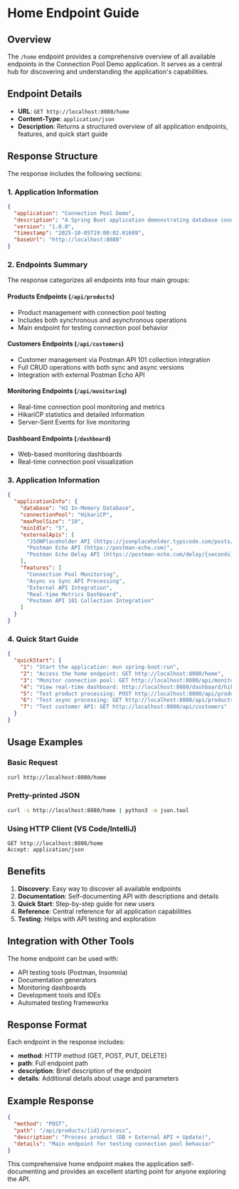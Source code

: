 # Home Endpoint Guide

## Overview

The `/home` endpoint provides a comprehensive overview of all available endpoints in the Connection Pool Demo application. It serves as a central hub for discovering and understanding the application's capabilities.

## Endpoint Details

- **URL**: `GET http://localhost:8080/home`
- **Content-Type**: `application/json`
- **Description**: Returns a structured overview of all application endpoints, features, and quick start guide

## Response Structure

The response includes the following sections:

### 1. Application Information
```json
{
  "application": "Connection Pool Demo",
  "description": "A Spring Boot application demonstrating database connection pool management with HikariCP",
  "version": "1.0.0",
  "timestamp": "2025-10-05T19:00:02.01689",
  "baseUrl": "http://localhost:8080"
}
```

### 2. Endpoints Summary
The response categorizes all endpoints into four main groups:

#### Products Endpoints (`/api/products`)
- Product management with connection pool testing
- Includes both synchronous and asynchronous operations
- Main endpoint for testing connection pool behavior

#### Customers Endpoints (`/api/customers`)
- Customer management via Postman API 101 collection integration
- Full CRUD operations with both sync and async versions
- Integration with external Postman Echo API

#### Monitoring Endpoints (`/api/monitoring`)
- Real-time connection pool monitoring and metrics
- HikariCP statistics and detailed information
- Server-Sent Events for live monitoring

#### Dashboard Endpoints (`/dashboard`)
- Web-based monitoring dashboards
- Real-time connection pool visualization

### 3. Application Information
```json
{
  "applicationInfo": {
    "database": "H2 In-Memory Database",
    "connectionPool": "HikariCP",
    "maxPoolSize": "10",
    "minIdle": "5",
    "externalApis": [
      "JSONPlaceholder API (https://jsonplaceholder.typicode.com/posts/1)",
      "Postman Echo API (https://postman-echo.com)",
      "Postman Echo Delay API (https://postman-echo.com/delay/{seconds})"
    ],
    "features": [
      "Connection Pool Monitoring",
      "Async vs Sync API Processing",
      "External API Integration",
      "Real-time Metrics Dashboard",
      "Postman API 101 Collection Integration"
    ]
  }
}
```

### 4. Quick Start Guide
```json
{
  "quickStart": {
    "1": "Start the application: mvn spring-boot:run",
    "2": "Access the home endpoint: GET http://localhost:8080/home",
    "3": "Monitor connection pool: GET http://localhost:8080/api/monitoring/hikari",
    "4": "View real-time dashboard: http://localhost:8080/dashboard/hikari",
    "5": "Test product processing: POST http://localhost:8080/api/products/1/process",
    "6": "Test async processing: GET http://localhost:8080/api/products/v2/1",
    "7": "Test customer API: GET http://localhost:8080/api/customers"
  }
}
```

## Usage Examples

### Basic Request
```bash
curl http://localhost:8080/home
```

### Pretty-printed JSON
```bash
curl -s http://localhost:8080/home | python3 -m json.tool
```

### Using HTTP Client (VS Code/IntelliJ)
```http
GET http://localhost:8080/home
Accept: application/json
```

## Benefits

1. **Discovery**: Easy way to discover all available endpoints
2. **Documentation**: Self-documenting API with descriptions and details
3. **Quick Start**: Step-by-step guide for new users
4. **Reference**: Central reference for all application capabilities
5. **Testing**: Helps with API testing and exploration

## Integration with Other Tools

The home endpoint can be used with:
- API testing tools (Postman, Insomnia)
- Documentation generators
- Monitoring dashboards
- Development tools and IDEs
- Automated testing frameworks

## Response Format

Each endpoint in the response includes:
- **method**: HTTP method (GET, POST, PUT, DELETE)
- **path**: Full endpoint path
- **description**: Brief description of the endpoint
- **details**: Additional details about usage and parameters

## Example Response

```json
{
  "method": "POST",
  "path": "/api/products/{id}/process",
  "description": "Process product (DB + External API + Update)",
  "details": "Main endpoint for testing connection pool behavior"
}
```

This comprehensive home endpoint makes the application self-documenting and provides an excellent starting point for anyone exploring the API.
